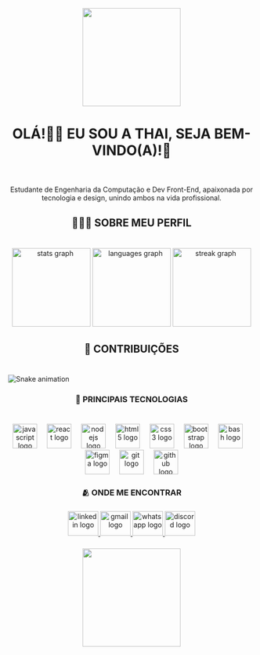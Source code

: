 <div align="center">
  <img height="200" src="https://capsule-render.vercel.app/api?type=waving&height=130&color=9370DB"  />
</div>

###

<h1 align="center">OLÁ!👋🏼 EU SOU A THAI, SEJA BEM-VINDO(A)!💜</h1>

###

<br clear="both">

<p align="center">Estudante de Engenharia da Computação e Dev Front-End, apaixonada por tecnologia e design, unindo ambos na vida profissional.</p>

###

<h2 align="center">👩🏽‍💻 SOBRE MEU PERFIL</h2>

###

<br clear="both">

<div align="center">
  <img src="https://github-readme-stats.vercel.app/api?username=ThailanySantos&hide_title=true&hide_rank=true&show_icons=true&include_all_commits=true&count_private=true&disable_animations=false&theme=rose_pine&locale=pt-br&hide_border=false&order=1" height="160" alt="stats graph"  />
  <img src="https://github-readme-stats.vercel.app/api/top-langs?username=ThailanySantos&locale=pt-br&hide_title=false&layout=compact&card_width=320&langs_count=4&theme=rose_pine&hide_border=false&order=2" height="160" alt="languages graph"  />
  <img src="https://streak-stats.demolab.com?user=ThailanySantos&locale=pt-br&mode=weekly&theme=rose_pine&hide_border=false&border_radius=5&order=3" height="160" alt="streak graph"  />
</div>

###

<h2 align="center">👾 CONTRIBUIÇÕES</h2>

###

<br clear="both">

<img src="https://raw.githubusercontent.com/ThailanySantos/ThailanySantos/output/snake.svg" alt="Snake animation" />

###

<h3 align="center">🌟 PRINCIPAIS TECNOLOGIAS</h3>

###

<br clear="both">

<div align="center">
  <img src="https://cdn.jsdelivr.net/gh/devicons/devicon/icons/javascript/javascript-original.svg" height="50" alt="javascript logo"  />
  <img width="12" />
  <img src="https://cdn.jsdelivr.net/gh/devicons/devicon/icons/react/react-original.svg" height="50" alt="react logo"  />
  <img width="12" />
  <img src="https://cdn.jsdelivr.net/gh/devicons/devicon/icons/nodejs/nodejs-original.svg" height="50" alt="nodejs logo"  />
  <img width="12" />
  <img src="https://cdn.jsdelivr.net/gh/devicons/devicon/icons/html5/html5-original.svg" height="50" alt="html5 logo"  />
  <img width="12" />
  <img src="https://cdn.jsdelivr.net/gh/devicons/devicon/icons/css3/css3-original.svg" height="50" alt="css3 logo"  />
  <img width="12" />
  <img src="https://cdn.jsdelivr.net/gh/devicons/devicon/icons/bootstrap/bootstrap-original.svg" height="50" alt="bootstrap logo"  />
  <img width="12" />
  <img src="https://cdn.jsdelivr.net/gh/devicons/devicon/icons/bash/bash-original.svg" height="50" alt="bash logo"  />
  <img width="12" />
  <img src="https://cdn.jsdelivr.net/gh/devicons/devicon/icons/figma/figma-original.svg" height="50" alt="figma logo"  />
  <img width="12" />
  <img src="https://cdn.jsdelivr.net/gh/devicons/devicon/icons/git/git-original.svg" height="50" alt="git logo"  />
  <img width="12" />
  <img src="https://cdn.jsdelivr.net/gh/devicons/devicon/icons/github/github-original.svg" height="50" alt="github logo"  />
</div>

###

<h3 align="center">🫂 ONDE ME ENCONTRAR</h3>

###

<div align="center">
  <a href="https://www.linkedin.com/in/thailany-santos-828867299/" target="_blank">
    <img src="https://raw.githubusercontent.com/maurodesouza/profile-readme-generator/master/src/assets/icons/social/linkedin/default.svg" width="62" height="50" alt="linkedin logo"  />
  </a>
  <a href="https://mail.google.com/mail/u/0/#inbox?compose=GTvVlcSBmlkCMXBvQNmxpKkFBjkCdMlLSXblKTJjjkHjMMlstQmMnxsbmWmcJnPKcxzqNXkPBFpdG" target="_blank">
    <img src="https://raw.githubusercontent.com/maurodesouza/profile-readme-generator/master/src/assets/icons/social/gmail/default.svg" width="62" height="50" alt="gmail logo"  />
  </a>
  <a href="https://wa.link/9hwbft" target="_blank">
    <img src="https://raw.githubusercontent.com/maurodesouza/profile-readme-generator/master/src/assets/icons/social/whatsapp/default.svg" width="62" height="50" alt="whatsapp logo"  />
  </a>
  <a href="https://discord.com/channels/@me/1104578620002938963" target="_blank">
    <img src="https://raw.githubusercontent.com/maurodesouza/profile-readme-generator/master/src/assets/icons/social/discord/default.svg" width="62" height="50" alt="discord logo"  />
  </a>
</div>

###

<div align="center">
  <img height="200" src="https://capsule-render.vercel.app/api?type=waving&height=130&color=9370DB&section=footer"  />
</div>

###
